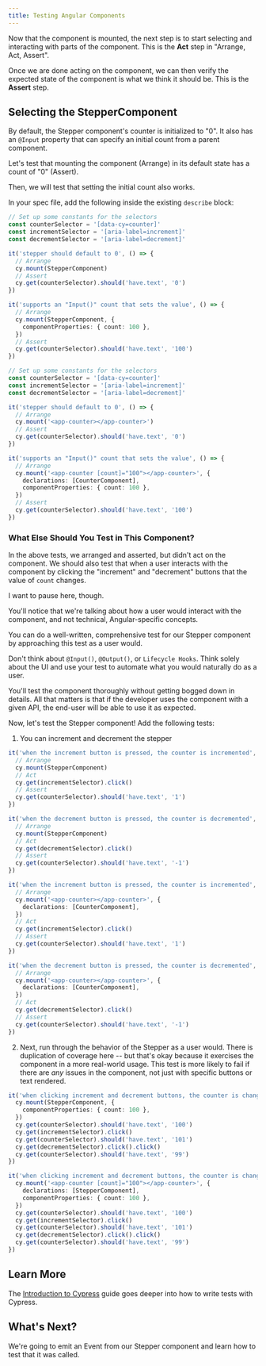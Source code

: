 ```yaml
---
title: Testing Angular Components
---
```


Now that the component is mounted, the next step is to start selecting and
interacting with parts of the component. This is the **Act** step in "Arrange,
Act, Assert".

Once we are done acting on the component, we can then verify the expected state
of the component is what we think it should be. This is the **Assert** step.

## Selecting the StepperComponent

By default, the Stepper component's counter is initialized to "0". It also has
an `@Input` property that can specify an initial count from a parent component.

Let's test that mounting the component (Arrange) in its default state has a
count of "0" (Assert).

Then, we will test that setting the initial count also works.

In your spec file, add the following inside the existing `describe` block:

<code-group>
<code-block label="stepper.component.cy.ts" active>

```ts
// Set up some constants for the selectors
const counterSelector = '[data-cy=counter]'
const incrementSelector = '[aria-label=increment]'
const decrementSelector = '[aria-label=decrement]'

it('stepper should default to 0', () => {
  // Arrange
  cy.mount(StepperComponent)
  // Assert
  cy.get(counterSelector).should('have.text', '0')
})

it('supports an "Input()" count that sets the value', () => {
  // Arrange
  cy.mount(StepperComponent, {
    componentProperties: { count: 100 },
  })
  // Assert
  cy.get(counterSelector).should('have.text', '100')
})
```

</code-block>
<code-block label="stepper.component.cy.ts (with Template)">

```ts
// Set up some constants for the selectors
const counterSelector = '[data-cy=counter]'
const incrementSelector = '[aria-label=increment]'
const decrementSelector = '[aria-label=decrement]'

it('stepper should default to 0', () => {
  // Arrange
  cy.mount('<app-counter></app-counter>')
  // Assert
  cy.get(counterSelector).should('have.text', '0')
})

it('supports an "Input()" count that sets the value', () => {
  // Arrange
  cy.mount('<app-counter [count]="100"></app-counter>', {
    declarations: [CounterComponent],
    componentProperties: { count: 100 },
  })
  // Assert
  cy.get(counterSelector).should('have.text', '100')
})
```

</code-block>
</code-group>

### What Else Should You Test in This Component?

In the above tests, we arranged and asserted, but didn't act on the component.
We should also test that when a user interacts with the component by clicking
the "increment" and "decrement" buttons that the value of `count` changes.

I want to pause here, though.

You'll notice that we're talking about how a user would interact with the
component, and not technical, Angular-specific concepts.

You can do a well-written, comprehensive test for our Stepper component by
approaching this test as a user would.

Don't think about `@Input()`, `@Output()`, or `Lifecycle Hooks`. Think solely
about the UI and use your test to automate what you would naturally do as a
user.

You'll test the component thoroughly without getting bogged down in details. All
that matters is that if the developer uses the component with a given API, the
end-user will be able to use it as expected.

Now, let's test the Stepper component! Add the following tests:

1. You can increment and decrement the stepper

<code-group>
<code-block label="stepper.component.cy.ts" active>

```ts
it('when the increment button is pressed, the counter is incremented', () => {
  // Arrange
  cy.mount(StepperComponent)
  // Act
  cy.get(incrementSelector).click()
  // Assert
  cy.get(counterSelector).should('have.text', '1')
})

it('when the decrement button is pressed, the counter is decremented', () => {
  // Arrange
  cy.mount(StepperComponent)
  // Act
  cy.get(decrementSelector).click()
  // Assert
  cy.get(counterSelector).should('have.text', '-1')
})
```

</code-block>
<code-block label="stepper.component.cy.ts (with Template)">

```ts
it('when the increment button is pressed, the counter is incremented', () => {
  // Arrange
  cy.mount('<app-counter></app-counter>', {
    declarations: [CounterComponent],
  })
  // Act
  cy.get(incrementSelector).click()
  // Assert
  cy.get(counterSelector).should('have.text', '1')
})

it('when the decrement button is pressed, the counter is decremented', () => {
  // Arrange
  cy.mount('<app-counter></app-counter>', {
    declarations: [CounterComponent],
  })
  // Act
  cy.get(decrementSelector).click()
  // Assert
  cy.get(counterSelector).should('have.text', '-1')
})
```

</code-block>
</code-group>

2. Next, run through the behavior of the Stepper as a user would. There is
   duplication of coverage here -- but that's okay because it exercises the
   component in a more real-world usage. This test is more likely to fail if
   there are _any_ issues in the component, not just with specific buttons or
   text rendered.

<code-group>
<code-block label="stepper.component.cy.ts" active>

```ts
it('when clicking increment and decrement buttons, the counter is changed as expected', () => {
  cy.mount(StepperComponent, {
    componentProperties: { count: 100 },
  })
  cy.get(counterSelector).should('have.text', '100')
  cy.get(incrementSelector).click()
  cy.get(counterSelector).should('have.text', '101')
  cy.get(decrementSelector).click().click()
  cy.get(counterSelector).should('have.text', '99')
})
```

</code-block>

<code-block label="stepper.component.cy.ts (with Template)">

```ts
it('when clicking increment and decrement buttons, the counter is changed as expected', () => {
  cy.mount('<app-counter [count]="100"></app-counter>', {
    declarations: [StepperComponent],
    componentProperties: { count: 100 },
  })
  cy.get(counterSelector).should('have.text', '100')
  cy.get(incrementSelector).click()
  cy.get(counterSelector).should('have.text', '101')
  cy.get(decrementSelector).click().click()
  cy.get(counterSelector).should('have.text', '99')
})
```

</code-block>
</code-group>

## Learn More

The [Introduction to Cypress](/guides/core-concepts/introduction-to-cypress)
guide goes deeper into how to write tests with Cypress.

## What's Next?

We're going to emit an Event from our Stepper component and learn how to test
that it was called.

<NavGuide prev="/guides/component-testing/mounting-angular" next="/guides/component-testing/events-angular" />
